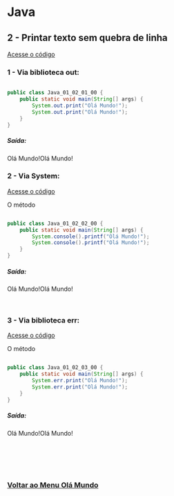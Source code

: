 # Java

## 2 - Printar texto sem quebra de linha

[Acesse o código](../../../../Languages/Java/01/Java_01_02_01_00.java)

### 1 - Via biblioteca out:

```Java

public class Java_01_02_01_00 {
    public static void main(String[] args) {
        System.out.print("Olá Mundo!");
        System.out.print("Olá Mundo!");
    }
}

```
##### Saída:
Olá Mundo!Olá Mundo!

### 2 - Via System:

[Acesse o código](../../../../Languages/Java/01/Java_01_02_02_00.java)

O método 

```Java

public class Java_01_02_02_00 {
    public static void main(String[] args) {
        System.console().printf("Olá Mundo!");
        System.console().printf("Olá Mundo!");
    }
}

```
##### Saída:
Olá Mundo!Olá Mundo!

<br>

### 3 - Via biblioteca err:

[Acesse o código](../../../../Languages/Java/01/Java_01_02_03_00.java)

O método 

```Java

public class Java_01_02_03_00 {
    public static void main(String[] args) {
        System.err.print("Olá Mundo!");
        System.err.print("Olá Mundo!");
    }
}

```
##### Saída:

Olá Mundo!Olá Mundo!

<br>

<br><br>

### [Voltar ao Menu Olá Mundo](../Ola-Mundo.md)